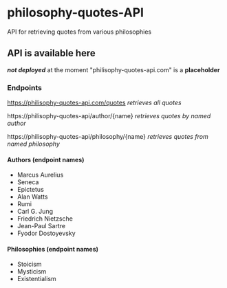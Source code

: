 # philosophy-quotes-API
API for retrieving quotes from various philosophies

## API is available here
**_not deployed_** at the moment
"philisophy-quotes-api.com" is a **placeholder**

### Endpoints
https://philisophy-quotes-api.com/quotes   *retrieves all quotes*

https://philisophy-quotes-api/author/{name}   *retrieves quotes by named author*

https://philisophy-quotes-api/philosophy/{name}   *retrieves quotes from named philosophy*

#### Authors (endpoint names)
- Marcus Aurelius
- Seneca
- Epictetus
- Alan Watts
- Rumi
- Carl G. Jung
- Friedrich Nietzsche
- Jean-Paul Sartre
- Fyodor Dostoyevsky

#### Philosophies (endpoint names)
- Stoicism
- Mysticism
- Existentialism
